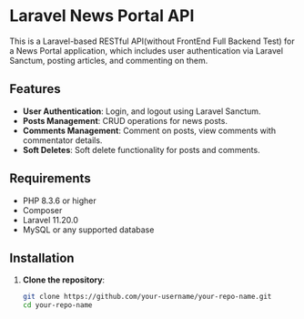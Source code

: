 # Laravel News Portal API

This is a Laravel-based RESTful API(without FrontEnd Full Backend Test) for a News Portal application, which includes user authentication via Laravel Sanctum, posting articles, and commenting on them.

## Features

- **User Authentication**: Login, and logout using Laravel Sanctum.
- **Posts Management**: CRUD operations for news posts.
- **Comments Management**: Comment on posts, view comments with commentator details.
- **Soft Deletes**: Soft delete functionality for posts and comments.

## Requirements

- PHP 8.3.6 or higher
- Composer
- Laravel 11.20.0
- MySQL or any supported database

## Installation

1. **Clone the repository**:

   ```bash
   git clone https://github.com/your-username/your-repo-name.git
   cd your-repo-name
